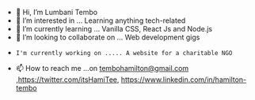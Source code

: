 - 👋 Hi, I’m Lumbani Tembo
- 👀 I’m interested in ... Learning anything tech-related
- 🌱 I’m currently learning ... Vanilla CSS, React Js and Node.js
- 💞️ I’m looking to collaborate on ... Web development gigs
-     I'm currently working on ..... A website for a charitable NGO 
- 📫 How to reach me ...on tembohamilton@gmail.com ,https://twitter.com/itsHamiTee, https://www.linkedin.com/in/hamilton-tembo

<!---
Hami-Tee/Hami-Tee is a ✨ special ✨ repository because its `README.md` (this file) appears on your GitHub profile.
You can click the Preview link to take a look at your changes.
--->
